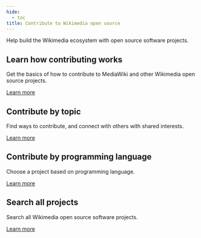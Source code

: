 ```yaml
---
hide:
  - toc
title: Contribute to Wikimedia open source
---
```


Help build the Wikimedia ecosystem with open source software projects.

## Learn how contributing works

Get the basics of how to contribute to MediaWiki and other Wikimedia open source projects.

[Learn more](overview.md)

## Contribute by topic

Find ways to contribute, and connect with others with shared interests.

[Learn more](by-topic.md)

## Contribute by programming language

Choose a project based on programming language.

[Learn more](by-language.md)

## Search all projects

Search all Wikimedia open source software projects.

[Learn more](search.md)
